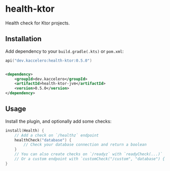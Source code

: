 # health-ktor

Health check for Ktor projects.

## Installation

Add dependency to your `build.gradle(.kts)` or `pom.xml`:

```kotlin
api("dev.kaccelero:health-ktor:0.5.0")
```

```xml

<dependency>
    <groupId>dev.kaccelero</groupId>
    <artifactId>health-ktor-jvm</artifactId>
    <version>0.5.0</version>
</dependency>
```

## Usage

Install the plugin, and optionally add some checks:

```kotlin
install(Health) {
    // Add a check on `/healthz` endpoint
    healthCheck("database") {
        // Check your database connection and return a boolean
    }
    // You can also create checks on `/readyz` with `readyCheck(...)`
    // Or a custom endpoint with `customCheck("/custom", "database") { ... }`
}
```
